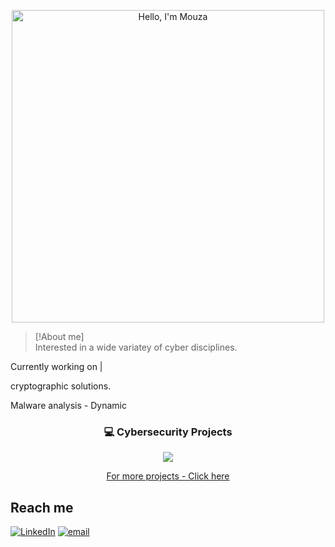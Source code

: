 <p align="center">
  <img src="https://i.imgur.com/4U19sNw.gif" alt="Hello, I'm Mouza" width="500"/>
</p>



> [!About me]  
> Interested in a wide variatey of cyber disciplines. 



 Currently working on | </b>
 
 cryptographic solutions. </b>
 
 Malware analysis - Dynamic

<div align="center">

<h3>💻 Cybersecurity Projects</h3>

<a href="https://github.com/MouzaAlameri-sec/FIM-LAB">
  <img src="https://github-readme-stats.vercel.app/api/pin/?username=MouzaAlameri-sec&repo=FIM-LAB&theme=graywhite" />
</a>

</div>
<div align="center">

[ For more projects - Click here  ](https://drive.google.com/drive/folders/1Uf1JO0iusf-kaWLhejxUMXoB2L22k_gd?usp=sharing)

</div>






## Reach me 
 [![LinkedIn](https://img.shields.io/badge/LinkedIn-%230077B5.svg?logo=linkedin&logoColor=white)](https://www.linkedin.com/in/mouzaalameri-sec)  [![email](https://img.shields.io/badge/Email-D14836?logo=gmail&logoColor=white)](mailto:mozaalamriii@gmail.com) 



